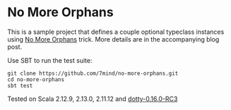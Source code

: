 # No More Orphans

This is a sample project that defines a couple optional typeclass instances using [No More Orphans](https://blog.7mind.io/no-more-orphans.html) trick.
More details are in the accompanying blog post.

Use SBT to run the test suite:

```
git clone https://github.com/7mind/no-more-orphans.git
cd no-more-orphans
sbt test
```

Tested on Scala 2.12.9, 2.13.0, 2.11.12 and [dotty-0.16.0-RC3](https://github.com/7mind/no-more-orphans/tree/dotty)
